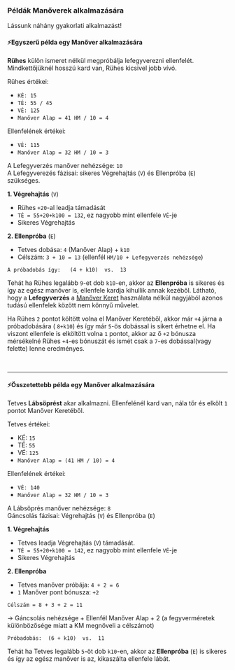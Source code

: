 ### Példák Manőverek alkalmazására

Lássunk náhány gyakorlati alkalmazást!
#### ⚡Egyszerű példa egy Manőver alkalmazására

**Rühes** külön ismeret nélkül megpróbálja lefegyverezni ellenfelét. Mindkettőjüknél hosszú kard van, Rühes kicsivel jobb vívó.

Rühes értékei:
- `KÉ: 15`
- `TÉ: 55 / 45`
- `VÉ: 125`
- `Manőver Alap = 41 HM / 10 = 4`

Ellenfelének értékei:
- `VÉ: 115`
- `Manőver Alap = 32 HM / 10 = 3`

A Lefegyverzés manőver nehézsége: `10`\
A Lefegyverezés fázisai: sikeres Végrehajtás (`V`) és Ellenpróba (`E`) szükséges.

**1. Végrehajtás**  (`V`)
- Rühes `+20`-al leadja támadását
- `TÉ = 55+20+k100 = 132`, ez nagyobb mint ellenfele `VÉ`-je
- Sikeres Végrehajtás

**2. Ellenpróba**  (`E`)
- Tetves dobása:  `4` (Manőver Alap) + `k10`
- Célszám: `3 + 10 = 13` (ellenfél `HM/10 + Lefegyverzés nehézsége`)

```
A próbadobás így:   (4 + k10)  vs.  13
```

Tehát ha Rühes legalább  `9`-et dob  `k10`-en, akkor az **Ellenpróba** is sikeres és így az egész manőver is, ellenfele kardja kihullik annak kezéből. Látható, hogy a **Lefegyverzés** a [Manőver Keret](065_02_manover_keret.md) használata nélkül nagyjából azonos tudású ellenfelek között nem könnyű művelet.

Ha Rühes `2` pontot költött volna el Manőver Keretéből, akkor már `+4` járna a próbadobására ( `8+k10`) és így már `5`-ös dobással is sikert érhetne el. Ha viszont ellenfele is elköltött volna `1` pontot, akkor az ő `+2` bónusza mérsékelné Rühes `+4`-es bónuszát és ismét csak a `7`-es dobással(vagy felette) lenne eredményes.

<br/>

---
#### ⚡Összetettebb példa egy Manőver alkalmazására

Tetves **Lábsöprést** akar alkalmazni. Ellenfelénél kard van, nála tőr és elkölt `1` pontot Manőver Keretéből.

Tetves értékei:
- KÉ: `15`
- TÉ: `55`
- VÉ: `125`
- `Manőver Alap = (41 HM / 10) = 4`

Ellenfelének értékei:
- `VÉ: 140`
- `Manőver Alap = 32 HM / 10 = 3`

A Lábsöprés manőver nehézsége: `8`\
Gáncsolás fázisai: Végrehajtás (`V`) és Ellenpróba (`E`)

**1. Végrehajtás**

- Tetves leadja Végrehajtás (`V`) támadását.
- `TÉ = 55+20+k100 = 142`, ez nagyobb mint ellenfele `VÉ`-je
- Sikeres Végrehajtás


**2. Ellenpróba**

- Tetves manőver próbája: `4 + 2 = 6`
- `1` Manőver pont bónusza: `+2`


```
Célszám = 8 + 3 + 2 = 11
```

→ Gáncsolás nehézsége + Ellenfél Manőver Alap + 2 (a fegyverméretek különbözősége miatt a KM megnöveli a célszámot)

```
Próbadobás:  (6 + k10)  vs.  11
```

Tehát ha Tetves legalább `5`-öt dob `k10`-en, akkor az **Ellenpróba** (`E`) is sikeres és így az egész manőver is az, kikaszálta ellenfele lábát.

